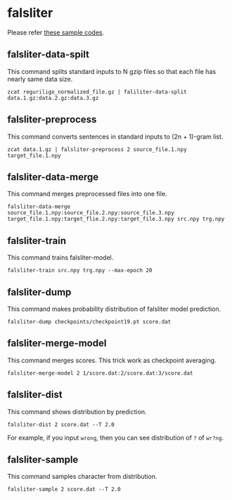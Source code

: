 # falsliter

Please refer [these sample codes](https://github.com/nymwa/arterarejo/tree/main/falsliter/crawl19_comm_parl).

## falsliter-data-spilt

This command splits standard inputs to N gzip files so that each file has nearly same data size.

```
zcat reguriligo_normalized_file.gz | faliliter-data-split data.1.gz:data.2.gz:data.3.gz
```

## falsliter-preprocess

This command converts sentences in standard inputs to (2n + 1)-gram list.

```
zcat data.1.gz | falsliter-preprocess 2 source_file.1.npy target_file.1.npy
```

## falsliter-data-merge

This command merges preprocessed files into one file.

```
falsliter-data-merge source_file.1.npy:source_file.2.npy:source_file.3.npy target_file.1.npy:target_flie.2.npy:target_file.3.npy src.npy trg.npy
```

## falsliter-train

This command trains falsliter-model.

```
falsliter-train src.npy trg.npy --max-epoch 20
```

## falsliter-dump

This command makes probability distribution of falsliter model prediction.

```
falsliter-dump checkpoints/checkpoint19.pt score.dat
```

## falsliter-merge-model

This command merges scores.
This trick work as checkpoint averaging.

```
falsliter-merge-model 2 1/score.dat:2/score.dat:3/score.dat
```

## falsliter-dist

This command shows distribution by prediction.

```
falsliter-dist 2 score.dat --T 2.0
```

For example, if you input `wrong`, then you can see distribution of `?` of `wr?ng`.

## falsliter-sample

This command samples character from distribution.

```
falsliter-sample 2 score.dat --T 2.0
```

